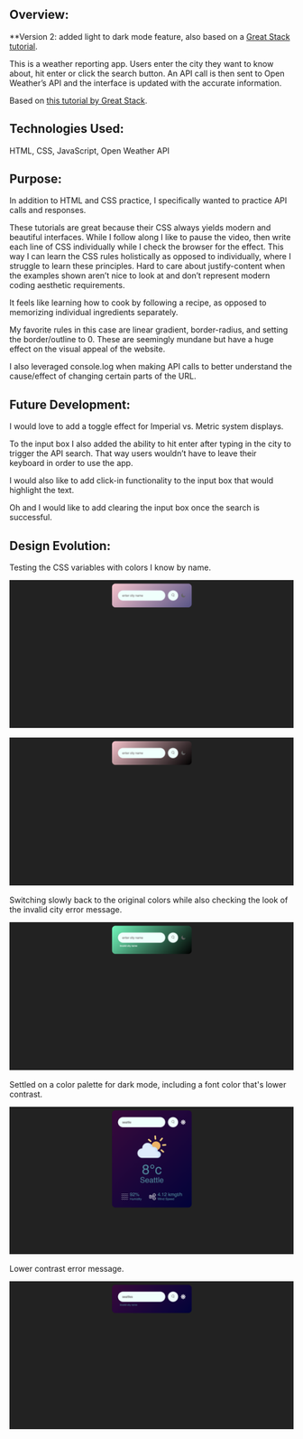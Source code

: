 ## Overview:

**Version 2: added light to dark mode feature, also based on a [Great Stack tutorial](https://www.youtube.com/watch?v=9LZGB3OLXNQ).

This is a weather reporting app. Users enter the city they want to know about, hit enter or click the search button.  An API call is then sent to Open Weather’s API and the interface is updated with the accurate information.

Based on [this tutorial by Great Stack](https://youtu.be/MIYQR-Ybrn4?si=v9Dg4lY2zpshWA_L). 

## Technologies Used:

HTML, CSS, JavaScript, Open Weather API

## Purpose:

In addition to HTML and CSS practice, I specifically wanted to practice API calls and responses.

These tutorials are great because their CSS always yields modern and beautiful interfaces.  While I follow along I like to pause the video, then write each line of CSS individually while I check the browser for the effect.  This way I can learn the CSS rules holistically as opposed to individually, where I struggle to learn these principles.  Hard to care about justify-content when the examples shown aren’t nice to look at and don’t represent modern coding aesthetic requirements.

It feels like learning how to cook by following a recipe, as opposed to memorizing individual ingredients separately.

My favorite rules in this case are linear gradient, border-radius, and setting the border/outline to 0.  These are seemingly mundane but have a huge effect on the visual appeal of the website.

I also leveraged console.log when making API calls to better understand the cause/effect of changing certain parts of the URL.

## Future Development:

I would love to add a toggle effect for Imperial vs. Metric system displays.

To the input box I also added the ability to hit enter after typing in the city to trigger the API search.  That way users wouldn’t have to leave their keyboard in order to use the app.

I would also like to add click-in functionality to the input box that would highlight the text.

Oh and I would like to add clearing the input box once the search is successful.

## Design Evolution:

Testing the CSS variables with colors I know by name.

![1730439504293](image/README/1730439504293.png)

![1730439520204](image/README/1730439520204.png)

Switching slowly back to the original colors while also checking the look of the invalid city error message. 

![1730439525998](image/README/1730439525998.png)

Settled on a color palette for dark mode, including a font color that's lower contrast.

![1730439531975](image/README/1730439531975.png)

Lower contrast error message.

![1730439538473](image/README/1730439538473.png)

